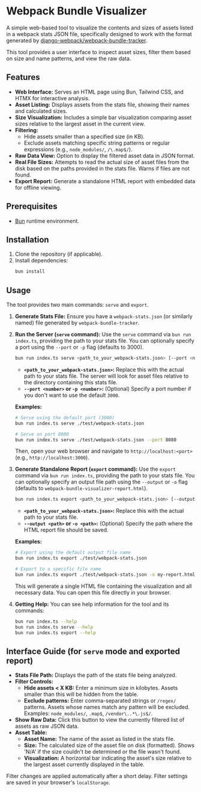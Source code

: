 # Webpack Bundle Visualizer

A simple web-based tool to visualize the contents and sizes of assets listed in a webpack stats JSON file, specifically designed to work with the format generated by [django-webpack/webpack-bundle-tracker](https://github.com/django-webpack/webpack-bundle-tracker).

This tool provides a user interface to inspect asset sizes, filter them based on size and name patterns, and view the raw data.

## Features

*   **Web Interface:** Serves an HTML page using Bun, Tailwind CSS, and HTMX for interactive analysis.
*   **Asset Listing:** Displays assets from the stats file, showing their names and calculated sizes.
*   **Size Visualization:** Includes a simple bar visualization comparing asset sizes relative to the largest asset in the current view.
*   **Filtering:**
    *   Hide assets smaller than a specified size (in KB).
    *   Exclude assets matching specific string patterns or regular expressions (e.g., `node_modules/`, `/\.map$/`).
*   **Raw Data View:** Option to display the filtered asset data in JSON format.
*   **Real File Sizes:** Attempts to read the actual size of asset files from the disk based on the paths provided in the stats file. Warns if files are not found.
*   **Export Report:** Generate a standalone HTML report with embedded data for offline viewing.

## Prerequisites

*   [Bun](https://bun.sh/) runtime environment.

## Installation

1.  Clone the repository (if applicable).
2.  Install dependencies:
    ```bash
    bun install
    ```

## Usage

The tool provides two main commands: `serve` and `export`.

1.  **Generate Stats File:** Ensure you have a `webpack-stats.json` (or similarly named) file generated by `webpack-bundle-tracker`.

2.  **Run the Server (`serve` command):**
    Use the `serve` command via `bun run index.ts`, providing the path to your stats file. You can optionally specify a port using the `--port` or `-p` flag (defaults to 3000).

    ```bash
    bun run index.ts serve <path_to_your_webpack-stats.json> [--port <number>]
    ```

    *   **`<path_to_your_webpack-stats.json>`:** Replace this with the actual path to your stats file. The server will look for asset files relative to the directory containing this stats file.
    *   **`--port <number>` or `-p <number>`:** (Optional) Specify a port number if you don't want to use the default `3000`.

    **Examples:**
    ```bash
    # Serve using the default port (3000)
    bun run index.ts serve ./test/webpack-stats.json

    # Serve on port 8080
    bun run index.ts serve ./test/webpack-stats.json --port 8080
    ```

    Then, open your web browser and navigate to `http://localhost:<port>` (e.g., `http://localhost:3000`).

3.  **Generate Standalone Report (`export` command):**
    Use the `export` command via `bun run index.ts`, providing the path to your stats file. You can optionally specify an output file path using the `--output` or `-o` flag (defaults to `webpack-bundle-visualizer-report.html`).

    ```bash
    bun run index.ts export <path_to_your_webpack-stats.json> [--output <path>]
    ```

    *   **`<path_to_your_webpack-stats.json>`:** Replace this with the actual path to your stats file.
    *   **`--output <path>` or `-o <path>`:** (Optional) Specify the path where the HTML report file should be saved.

    **Examples:**
    ```bash
    # Export using the default output file name
    bun run index.ts export ./test/webpack-stats.json

    # Export to a specific file name
    bun run index.ts export ./test/webpack-stats.json -o my-report.html
    ```
    This will generate a single HTML file containing the visualization and all necessary data. You can open this file directly in your browser.

4.  **Getting Help:**
    You can see help information for the tool and its commands:
    ```bash
    bun run index.ts --help
    bun run index.ts serve --help
    bun run index.ts export --help
    ```

## Interface Guide (for `serve` mode and exported report)

*   **Stats File Path:** Displays the path of the stats file being analyzed.
*   **Filter Controls:**
    *   **Hide assets < X KB:** Enter a minimum size in kilobytes. Assets smaller than this will be hidden from the table.
    *   **Exclude patterns:** Enter comma-separated strings or `/regex/` patterns. Assets whose names match any pattern will be excluded. Examples: `node_modules/`, `.map$`, `/vendor\..*\.js$/`.
*   **Show Raw Data:** Click this button to view the currently filtered list of assets as raw JSON data.
*   **Asset Table:**
    *   **Asset Name:** The name of the asset as listed in the stats file.
    *   **Size:** The calculated size of the asset file on disk (formatted). Shows 'N/A' if the size couldn't be determined or the file wasn't found.
    *   **Visualization:** A horizontal bar indicating the asset's size relative to the largest asset currently displayed in the table.

Filter changes are applied automatically after a short delay. Filter settings are saved in your browser's `localStorage`.
